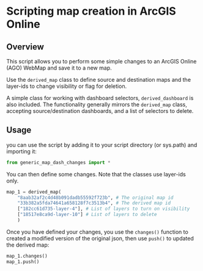 # Scripting map creation in ArcGIS Online

## Overview
This script allows you to perform some simple changes to an ArcGIS Online (AGO) WebMap and save it to a new map.


Use the `derived_map` class to define source and destination maps and the layer-ids to change visibility or flag for deletion.

A simple class for working with dashboard selectors, `derived_dashboard` is also included. The functionality generally mirrors the `derived_map` class, accepting source/destination dashboards, and a list of selectors to delete.

## Usage
you can use the script by adding it to your script directory (or sys.path) and importing it:
```python
from generic_map_dash_changes import *
```
You can then define some changes. Note that the classes use layer-ids only.

```python
map_1 = derived_map(
    "8aab32af2c4d48b091dadb55592f723b", # The original map id
    "33b382a5fda74641a658128f7c3513b4", # The derived map id
    ["182cc61d735-layer-4"], # List of layers to turn on visibility
    ["18517e8ca9d-layer-10"] # List of layers to delete
    )
```

Once you have defined your changes, you use the `changes()` function to created a modified version of the original json, then use `push()` to updated the derived map:

```python
map_1.changes()
map_1.push()
```
